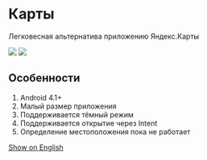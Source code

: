# Карты
Легковесная альтернатива приложению Яндекс.Карты

<a href="https://github.com/Keddnyo/Maps/releases"><img src="https://img.shields.io/github/downloads/keddnyo/maps/total?style=for-the-badge"></a>
<a href="https://github.com/Keddnyo/Maps/releases/latest"><img src="https://img.shields.io/github/downloads/keddnyo/maps/latest/total?label=Latest%20downloads&style=for-the-badge"></a>

## Особенности
1. Android 4.1+
2. Малый размер приложения
3. Поддерживается тёмный режим
4. Поддерживается открытие через Intent
5. Определение местоположения пока не работает

[Show on English](https://github.com/Keddnyo/Maps/blob/main/README.md)
